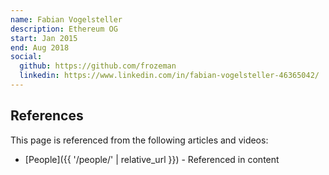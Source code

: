 ```yaml
---
name: Fabian Vogelsteller
description: Ethereum OG
start: Jan 2015
end: Aug 2018
social:
  github: https://github.com/frozeman
  linkedin: https://www.linkedin.com/in/fabian-vogelsteller-46365042/
---
```


## References

This page is referenced from the following articles and videos:

- [People]({{ '/people/' | relative_url }}) - Referenced in content